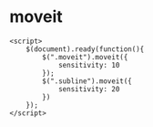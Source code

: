 # moveit

<script src="moveit.js"></script>
	<script>
		$(document).ready(function(){
			$(".moveit").moveit({
				sensitivity: 10
			});
			$(".subline").moveit({
				sensitivity: 20
			})
		});
	</script>
